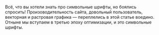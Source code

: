 Всё, что вы хотели знать про символьные шрифты, но боялись спросить!
Произоводительность сайта, довольный пользователь, векторная и растровая графика —
переплелись в этой статье воедино. Отныне мы вступаем в третью эпоху оптимизации, и это
символьные шрифты.
